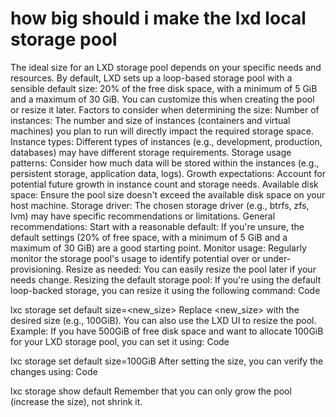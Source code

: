 # how big should i make the lxd local storage pool

The ideal size for an LXD storage pool depends on your specific needs and resources. By default, LXD sets up a loop-based storage pool with a sensible default size: 20% of the free disk space, with a minimum of 5 GiB and a maximum of 30 GiB. You can customize this when creating the pool or resize it later.
Factors to consider when determining the size:
Number of instances:
The number and size of instances (containers and virtual machines) you plan to run will directly impact the required storage space.
Instance types:
Different types of instances (e.g., development, production, databases) may have different storage requirements.
Storage usage patterns:
Consider how much data will be stored within the instances (e.g., persistent storage, application data, logs).
Growth expectations:
Account for potential future growth in instance count and storage needs.
Available disk space:
Ensure the pool size doesn't exceed the available disk space on your host machine.
Storage driver:
The chosen storage driver (e.g., btrfs, zfs, lvm) may have specific recommendations or limitations.
General recommendations:
Start with a reasonable default: If you're unsure, the default settings (20% of free space, with a minimum of 5 GiB and a maximum of 30 GiB) are a good starting point.
Monitor usage: Regularly monitor the storage pool's usage to identify potential over or under-provisioning.
Resize as needed: You can easily resize the pool later if your needs change.
Resizing the default storage pool:
If you're using the default loop-backed storage, you can resize it using the following command:
Code

lxc storage set default size=<new_size>
Replace <new_size> with the desired size (e.g., 100GiB). You can also use the LXD UI to resize the pool.
Example:
If you have 500GiB of free disk space and want to allocate 100GiB for your LXD storage pool, you can set it using:
Code

lxc storage set default size=100GiB
After setting the size, you can verify the changes using:
Code

lxc storage show default
Remember that you can only grow the pool (increase the size), not shrink it.
